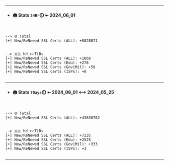 

---
- #### 🖨️ **Stats** `24Hr`⏲️ ➼ 2024_06_01
```console


--> 🌐 Total
[+] New/ReNewed SSL Certs (ALL): +8828071


--> 🇧🇩 bd_ccTLDs
[+] New/ReNewed SSL Certs (ALL): +1068
[+] New/ReNewed SSL Certs (Edu): +278
[+] New/ReNewed SSL Certs (Gov|Mil): +58
[+] New/ReNewed SSL Certs (ISPs): +0


```

---
- #### 🖨️ **Stats** `7Days`⏲️ ➼ 2024_06_01 <--> 2024_05_25
```console


--> 🌐 Total
[+] New/ReNewed SSL Certs (ALL): +43830762


--> 🇧🇩 bd_ccTLDs
[+] New/ReNewed SSL Certs (ALL): +7235
[+] New/ReNewed SSL Certs (Edu): +2525
[+] New/ReNewed SSL Certs (Gov|Mil): +333
[+] New/ReNewed SSL Certs (ISPs): +3


```

---

